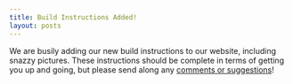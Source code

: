 ```yaml
---
title: Build Instructions Added!
layout: posts
---
```

We are busily adding our new build instructions to our website, including snazzy pictures. These instructions should be complete in terms of getting you up and going, but please send along any [comments or suggestions](contact.html)!
